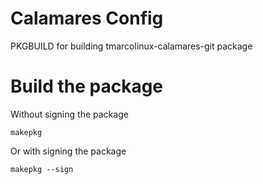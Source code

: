 # Calamares Config
PKGBUILD for building tmarcolinux-calamares-git package

# Build the package
Without signing the package
```
makepkg
```
Or with signing the package
```
makepkg --sign
```
